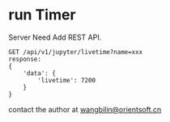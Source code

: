 run Timer
=========
Server Need Add REST API.
```
GET /api/v1/jupyter/livetime?name=xxx
response:
{
	'data': {
		'livetime': 7200
	}
}
```
contact the author at wangbilin@orientsoft.cn
